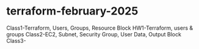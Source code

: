 # terraform-february-2025

Class1-Terraform, Users, Groups, Resource Block
HW1-Terraform, users & groups
Class2-EC2, Subnet, Security Group, User Data, Output Block
Class3-